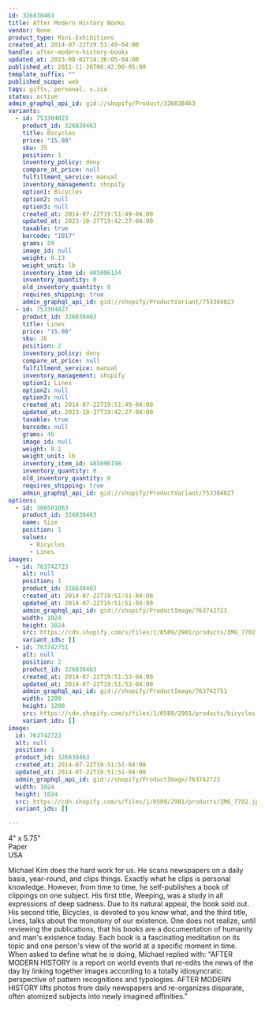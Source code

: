 ```yaml
---
id: 326838463
title: After Modern History Books
vendor: None
product_type: Mini-Exhibitions
created_at: 2014-07-22T19:51:49-04:00
handle: after-modern-history-books
updated_at: 2023-08-02T14:36:05-04:00
published_at: 2011-11-28T06:42:00-05:00
template_suffix: ""
published_scope: web
tags: gifts, personal, x.ica
status: active
admin_graphql_api_id: gid://shopify/Product/326838463
variants:
  - id: 753304023
    product_id: 326838463
    title: Bicycles
    price: "15.00"
    sku: J5
    position: 1
    inventory_policy: deny
    compare_at_price: null
    fulfillment_service: manual
    inventory_management: shopify
    option1: Bicycles
    option2: null
    option3: null
    created_at: 2014-07-22T19:51:49-04:00
    updated_at: 2023-10-27T19:42:27-04:00
    taxable: true
    barcode: "1017"
    grams: 59
    image_id: null
    weight: 0.13
    weight_unit: lb
    inventory_item_id: 485096134
    inventory_quantity: 0
    old_inventory_quantity: 0
    requires_shipping: true
    admin_graphql_api_id: gid://shopify/ProductVariant/753304023
  - id: 753304027
    product_id: 326838463
    title: Lines
    price: "15.00"
    sku: J6
    position: 2
    inventory_policy: deny
    compare_at_price: null
    fulfillment_service: manual
    inventory_management: shopify
    option1: Lines
    option2: null
    option3: null
    created_at: 2014-07-22T19:51:49-04:00
    updated_at: 2023-10-27T19:42:27-04:00
    taxable: true
    barcode: null
    grams: 45
    image_id: null
    weight: 0.1
    weight_unit: lb
    inventory_item_id: 485096198
    inventory_quantity: 0
    old_inventory_quantity: 0
    requires_shipping: true
    admin_graphql_api_id: gid://shopify/ProductVariant/753304027
options:
  - id: 386501863
    product_id: 326838463
    name: Size
    position: 1
    values:
      - Bicycles
      - Lines
images:
  - id: 763742723
    alt: null
    position: 1
    product_id: 326838463
    created_at: 2014-07-22T19:51:51-04:00
    updated_at: 2014-07-22T19:51:51-04:00
    admin_graphql_api_id: gid://shopify/ProductImage/763742723
    width: 1024
    height: 1024
    src: https://cdn.shopify.com/s/files/1/0589/2901/products/IMG_7702.jpeg?v=1406073111
    variant_ids: []
  - id: 763742751
    alt: null
    position: 2
    product_id: 326838463
    created_at: 2014-07-22T19:51:53-04:00
    updated_at: 2014-07-22T19:51:53-04:00
    admin_graphql_api_id: gid://shopify/ProductImage/763742751
    width: 1200
    height: 1200
    src: https://cdn.shopify.com/s/files/1/0589/2901/products/bicycles.jpeg?v=1406073113
    variant_ids: []
image:
  id: 763742723
  alt: null
  position: 1
  product_id: 326838463
  created_at: 2014-07-22T19:51:51-04:00
  updated_at: 2014-07-22T19:51:51-04:00
  admin_graphql_api_id: gid://shopify/ProductImage/763742723
  width: 1024
  height: 1024
  src: https://cdn.shopify.com/s/files/1/0589/2901/products/IMG_7702.jpeg?v=1406073111
  variant_ids: []

---
```


4" x 5.75"  
Paper  
USA

Michael Kim does the hard work for us. He scans newspapers on a daily basis, year-round, and clips things. Exactly what he clips is personal knowledge. However, from time to time, he self-publishes a book of clippings on one subject. His first title, Weeping, was a study in all expressions of deep sadness. Due to its natural appeal, the book sold out. His second title, Bicycles, is devoted to you know what, and the third title, Lines, talks about the monotony of our existence. One does not realize, until reviewing the publications, that his books are a documentation of humanity and man's existence today. Each book is a fascinating meditation on its topic and one person's view of the world at a specific moment in time. When asked to define what he is doing, Michael replied with: "AFTER MODERN HISTORY is a report on world events that re-edits the news of the day by linking together images according to a totally idiosyncratic perspective of pattern recognitions and typologies. AFTER MODERN HISTORY lifts photos from daily newspapers and re-organizes disparate, often atomized subjects into newly imagined affinities."